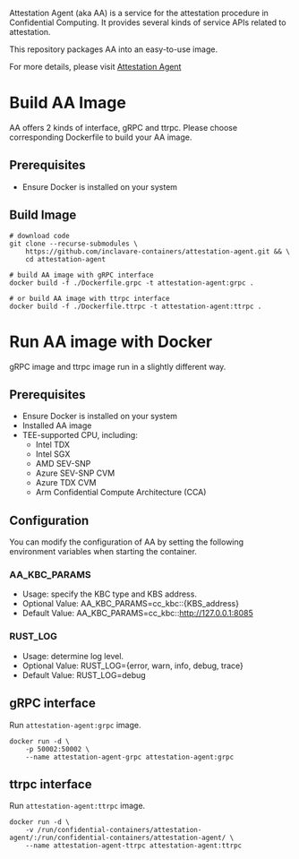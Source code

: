 Attestation Agent (aka AA) is a service for the attestation procedure in Confidential Computing. It provides several kinds of service APIs related to attestation.

This repository packages AA into an easy-to-use image.

For more details, please visit [Attestation Agent](https://github.com/confidential-containers/guest-components/blob/main/attestation-agent/README.md)

# Build AA Image

AA offers 2 kinds of interface, gRPC and ttrpc. Please choose corresponding Dockerfile to build your AA image.

## Prerequisites

- Ensure Docker is installed on your system

## Build Image

```shell
# download code
git clone --recurse-submodules \
    https://github.com/inclavare-containers/attestation-agent.git && \
    cd attestation-agent

# build AA image with gRPC interface
docker build -f ./Dockerfile.grpc -t attestation-agent:grpc .

# or build AA image with ttrpc interface
docker build -f ./Dockerfile.ttrpc -t attestation-agent:ttrpc .
```

# Run AA image with Docker

gRPC image and ttrpc image run in a slightly different way.

## Prerequisites

- Ensure Docker is installed on your system
- Installed AA image
- TEE-supported CPU, including:
    - Intel TDX
    - Intel SGX
    - AMD SEV-SNP
    - Azure SEV-SNP CVM
    - Azure TDX CVM
    - Arm Confidential Compute Architecture (CCA)

## Configuration

You can modify the configuration of AA by setting the following environment variables when starting the container.

### AA_KBC_PARAMS

- Usage: specify the KBC type and KBS address.
- Optional Value: AA_KBC_PARAMS=cc_kbc::{KBS_address}
- Default Value: AA_KBC_PARAMS=cc_kbc::http://127.0.0.1:8085

### RUST_LOG

- Usage: determine log level.
- Optional Value: RUST_LOG={error, warn, info, debug, trace}
- Default Value: RUST_LOG=debug

## gRPC interface

Run `attestation-agent:grpc` image.
```shell
docker run -d \
    -p 50002:50002 \
    --name attestation-agent-grpc attestation-agent:grpc
```

## ttrpc interface

Run `attestation-agent:ttrpc` image.
```shell
docker run -d \
    -v /run/confidential-containers/attestation-agent/:/run/confidential-containers/attestation-agent/ \
    --name attestation-agent-ttrpc attestation-agent:ttrpc
```
